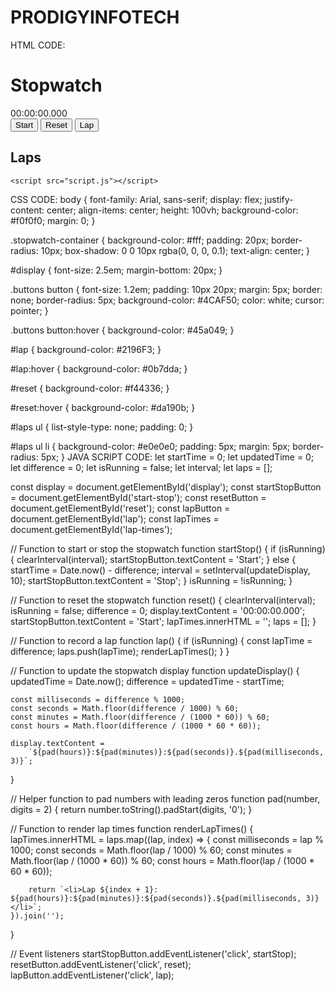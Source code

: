 # PRODIGYINFOTECH
HTML CODE:
<!DOCTYPE html>
<html lang="en">
<head>
    <meta charset="UTF-8">
    <meta name="viewport" content="width=device-width, initial-scale=1.0">
    <title>Stopwatch</title>
    <link rel="stylesheet" href="styles.css">
</head>
<body>
    <div class="stopwatch-container">
        <h1>Stopwatch</h1>
        <div id="display">00:00:00.000</div>
        <div class="buttons">
            <button id="start-stop">Start</button>
            <button id="reset">Reset</button>
            <button id="lap">Lap</button>
        </div>
        <div id="laps">
            <h2>Laps</h2>
            <ul id="lap-times"></ul>
        </div>
    </div>
    
    <script src="script.js"></script>
</body>
</html>
CSS CODE:
body {
    font-family: Arial, sans-serif;
    display: flex;
    justify-content: center;
    align-items: center;
    height: 100vh;
    background-color: #f0f0f0;
    margin: 0;
}

.stopwatch-container {
    background-color: #fff;
    padding: 20px;
    border-radius: 10px;
    box-shadow: 0 0 10px rgba(0, 0, 0, 0.1);
    text-align: center;
}

#display {
    font-size: 2.5em;
    margin-bottom: 20px;
}

.buttons button {
    font-size: 1.2em;
    padding: 10px 20px;
    margin: 5px;
    border: none;
    border-radius: 5px;
    background-color: #4CAF50;
    color: white;
    cursor: pointer;
}

.buttons button:hover {
    background-color: #45a049;
}

#lap {
    background-color: #2196F3;
}

#lap:hover {
    background-color: #0b7dda;
}

#reset {
    background-color: #f44336;
}

#reset:hover {
    background-color: #da190b;
}

#laps ul {
    list-style-type: none;
    padding: 0;
}

#laps ul li {
    background-color: #e0e0e0;
    padding: 5px;
    margin: 5px;
    border-radius: 5px;
}
JAVA SCRIPT CODE:
let startTime = 0;
let updatedTime = 0;
let difference = 0;
let isRunning = false;
let interval;
let laps = [];

const display = document.getElementById('display');
const startStopButton = document.getElementById('start-stop');
const resetButton = document.getElementById('reset');
const lapButton = document.getElementById('lap');
const lapTimes = document.getElementById('lap-times');

// Function to start or stop the stopwatch
function startStop() {
    if (isRunning) {
        clearInterval(interval);
        startStopButton.textContent = 'Start';
    } else {
        startTime = Date.now() - difference;
        interval = setInterval(updateDisplay, 10);
        startStopButton.textContent = 'Stop';
    }
    isRunning = !isRunning;
}

// Function to reset the stopwatch
function reset() {
    clearInterval(interval);
    isRunning = false;
    difference = 0;
    display.textContent = '00:00:00.000';
    startStopButton.textContent = 'Start';
    lapTimes.innerHTML = '';
    laps = [];
}

// Function to record a lap
function lap() {
    if (isRunning) {
        const lapTime = difference;
        laps.push(lapTime);
        renderLapTimes();
    }
}

// Function to update the stopwatch display
function updateDisplay() {
    updatedTime = Date.now();
    difference = updatedTime - startTime;

    const milliseconds = difference % 1000;
    const seconds = Math.floor(difference / 1000) % 60;
    const minutes = Math.floor(difference / (1000 * 60)) % 60;
    const hours = Math.floor(difference / (1000 * 60 * 60));

    display.textContent = 
        `${pad(hours)}:${pad(minutes)}:${pad(seconds)}.${pad(milliseconds, 3)}`;
}

// Helper function to pad numbers with leading zeros
function pad(number, digits = 2) {
    return number.toString().padStart(digits, '0');
}

// Function to render lap times
function renderLapTimes() {
    lapTimes.innerHTML = laps.map((lap, index) => {
        const milliseconds = lap % 1000;
        const seconds = Math.floor(lap / 1000) % 60;
        const minutes = Math.floor(lap / (1000 * 60)) % 60;
        const hours = Math.floor(lap / (1000 * 60 * 60));

        return `<li>Lap ${index + 1}: ${pad(hours)}:${pad(minutes)}:${pad(seconds)}.${pad(milliseconds, 3)}</li>`;
    }).join('');
}

// Event listeners
startStopButton.addEventListener('click', startStop);
resetButton.addEventListener('click', reset);
lapButton.addEventListener('click', lap);

